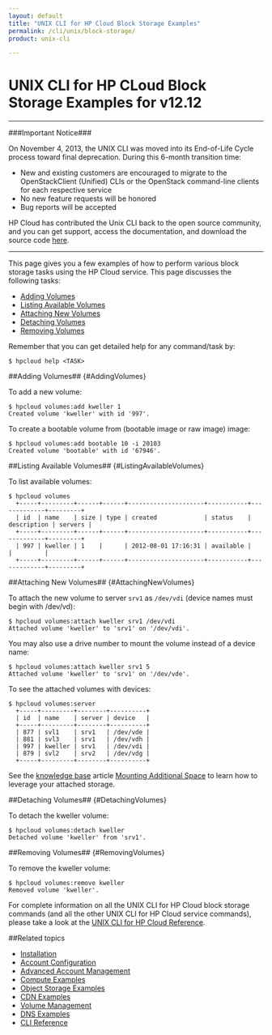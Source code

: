 ```yaml
---
layout: default
title: "UNIX CLI for HP Cloud Block Storage Examples"
permalink: /cli/unix/block-storage/
product: unix-cli

---
```

# UNIX CLI for HP CLoud Block Storage Examples for v12.12

___________________

###Important Notice###

On November 4, 2013, the UNIX CLI was moved into its End-of-Life Cycle process toward final deprecation. During this 6-month transition time:

* New and existing customers are encouraged to migrate to the OpenStackClient (Unified) CLIs or the OpenStack command-line clients for each respective service
* No new feature requests will be honored
* Bug reports will be accepted

HP Cloud has contributed the Unix CLI back to the open source community, and you can get support, access the documentation, and download the source code [here](https://github.com/hpcloud/unix_cli).

_________________________________________

This page gives you a few examples of how to perform various block storage tasks using the HP Cloud service.  This page discusses the following tasks:

* [Adding Volumes](#AddingVolumes)
* [Listing Available Volumes](#ListingAvailableVolumes)
* [Attaching New Volumes](#AttachingNewVolumes)
* [Detaching Volumes](#DetachingVolumes)
* [Removing Volumes](#RemovingVolumes)

Remember that you can get detailed help for any command/task by:

    $ hpcloud help <TASK>

##Adding Volumes## {#AddingVolumes}

To add a new volume:

    $ hpcloud volumes:add kweller 1
    Created volume 'kweller' with id '997'.

To create a bootable volume from (bootable image or raw image) image:

    $ hpcloud volumes:add bootable 10 -i 20103
    Created volume 'bootable' with id '67946'.

##Listing Available Volumes## {#ListingAvailableVolumes}

To list available volumes:

    $ hpcloud volumes
      +-----+---------+------+------+---------------------+-----------+-------------+---------+
      | id  | name    | size | type | created             | status    | description | servers |
      +-----+---------+------+------+---------------------+-----------+-------------+---------+
      | 997 | kweller | 1    |      | 2012-08-01 17:16:31 | available |             |         |
      +-----+---------+------+------+---------------------+-----------+-------------+---------+

##Attaching New Volumes## {#AttachingNewVolumes}

To attach the new volume to server `srv1` as `/dev/vdi` (device names must begin with /dev/vd):

    $ hpcloud volumes:attach kweller srv1 /dev/vdi
    Attached volume 'kweller' to 'srv1' on '/dev/vdi'.

You may also use a drive number to mount the volume instead of a device name:

    $ hpcloud volumes:attach kweller srv1 5
    Attached volume 'kweller' to 'srv1' on '/dev/vde'.

To see the attached volumes with devices:

    $ hpcloud volumes:server
      +-----+---------+--------+----------+
      | id  | name    | server | device   |
      +-----+---------+--------+----------+
      | 877 | svl1    | srv1   | /dev/vde |
      | 881 | svl3    | srv1   | /dev/vdh |
      | 997 | kweller | srv1   | /dev/vdi |
      | 879 | svl2    | srv2   | /dev/vdg |
      +-----+---------+--------+----------+

See the [knowledge base](https://community.hpcloud.com/knowledge-base) article [Mounting Additional Space](https://community.hpcloud.com/article/mounting-additional-space) to learn how to leverage your attached storage.

##Detaching Volumes## {#DetachingVolumes}

To detach the kweller volume:

    $ hpcloud volumes:detach kweller
    Detached volume 'kweller' from 'srv1'.

##Removing Volumes## {#RemovingVolumes}

To remove the kweller volume:

    $ hpcloud volumes:remove kweller
    Removed volume 'kweller'.

For complete information on all the UNIX CLI for HP Cloud block storage commands (and all the other UNIX CLI for HP Cloud service commands), please take a look at the [UNIX CLI for HP Cloud Reference](/cli/unix/reference).


##Related topics

* [Installation](/cli/unix/install)
* [Account Configuration](/cli/unix/configuration)
* [Advanced Account Management](/cli/unix/account-management)
* [Compute Examples](/cli/unix/compute)
* [Object Storage Examples](/cli/unix/object-storage)
* [CDN Examples](/cli/unix/cdn)
* [Volume Management](/block-storage/volume)
* [DNS Examples](/cli/unix/dns)
* [CLI Reference](/cli/unix/reference)
